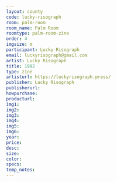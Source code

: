 ```yaml
---
layout: county 
code: lucky-risograph
room: palm-room
room_name: Palm Room
roomtype: palm-room-zine
order: 4
imgsize: m
participant: Lucky Risograph
email: luckyrisograph@gmail.com
artist: Lucky Risograph
title: 1992
type: zine
artisturl: https://luckyrisograph.press/
publisher: Lucky Risograph
publisherurl: 
howpurchase: 
producturl: 
img1: 
img2: 
img3: 
img4: 
img5: 
img6: 
year: 
price: 
desc: 
size: 
color: 
specs: 
temp_notes: 
---
```

